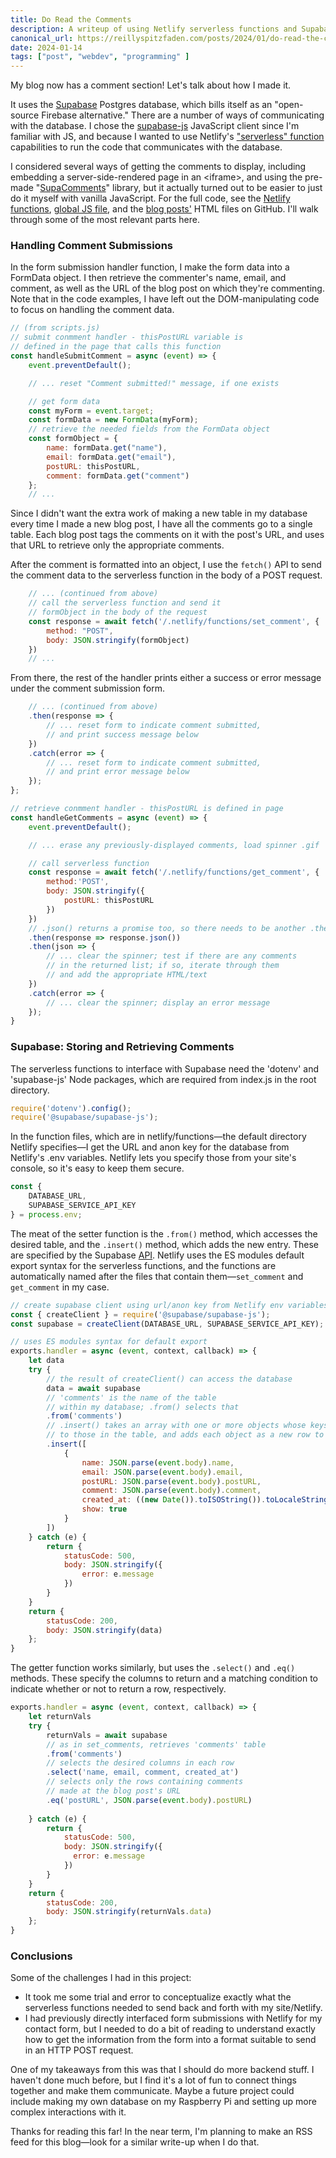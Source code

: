 ```yaml
---
title: Do Read the Comments
description: A writeup of using Netlify serverless functions and Supabase to code a comments section on a static site
canonical_url: https://reillyspitzfaden.com/posts/2024/01/do-read-the-comments/
date: 2024-01-14
tags: ["post", "webdev", "programming" ]
---
```


<!-- Code highlighting CSS -->
<link rel="stylesheet" type="text/css" href="/styles/code/prism-dracula.css" />

My blog now has a comment section! Let's talk about how I made it.

It uses the [Supabase](https://supabase.com/) Postgres database, which bills itself as an "open-source Firebase alternative." There are a number of ways of communicating with the database. I chose the [supabase-js](https://github.com/supabase/supabase-js) JavaScript client since I'm familiar with JS, and because I wanted to use Netlify's ["serverless" function](https://www.netlify.com/blog/intro-to-serverless-functions/) capabilities to run the code that communicates with the database.

I considered several ways of getting the comments to display, including embedding a server-side-rendered page in an \<iframe\>, and using the pre-made "[SupaComments](https://jsrepos.com/repo/a-blazing-fast-lightweight-and-open-source-comment-system-for-your-static-website-blogs-powered-by-supabase)" library, but it actually turned out to be easier to just do it myself with vanilla JavaScript. For the full code, see the [Netlify functions](https://github.com/reillypascal/personalsite/tree/main/reillyspitzfaden/netlify/functions), [global JS file](https://github.com/reillypascal/personalsite/blob/main/reillyspitzfaden/styles/scripts.js), and the [blog posts'](https://github.com/reillypascal/personalsite/tree/main/reillyspitzfaden/blog) HTML files on GitHub. I'll walk through some of the most relevant parts here.

### Handling Comment Submissions

In the form submission handler function, I make the form data into a FormData object. I then retrieve the commenter's name, email, and comment, as well as the URL of the blog post on which they're commenting. Note that in the code examples, I have left out the DOM-manipulating code to focus on handling the comment data.

``` js
// (from scripts.js)
// submit conmment handler - thisPostURL variable is 
// defined in the page that calls this function
const handleSubmitComment = async (event) => {
    event.preventDefault();

    // ... reset "Comment submitted!" message, if one exists

    // get form data
    const myForm = event.target;
    const formData = new FormData(myForm);
    // retrieve the needed fields from the FormData object
    const formObject = {
        name: formData.get("name"),
        email: formData.get("email"),
        postURL: thisPostURL,
        comment: formData.get("comment")
    };
    // ...
```

Since I didn't want the extra work of making a new table in my database every time I made a new blog post, I have all the comments go to a single table. Each blog post tags the comments on it with the post's URL, and uses that URL to retrieve only the appropriate comments.

After the comment is formatted into an object, I use the `fetch()` API to send the comment data to the serverless function in the body of a POST request.

``` js
    // ... (continued from above)
    // call the serverless function and send it 
    // formObject in the body of the request
    const response = await fetch('/.netlify/functions/set_comment', {
        method: "POST",
        body: JSON.stringify(formObject)
    })
    // ...
```

From there, the rest of the handler prints either a success or error message under the comment submission form.

``` js
    // ... (continued from above)
    .then(response => {
        // ... reset form to indicate comment submitted,
        // and print success message below
    })
    .catch(error => {
        // ... reset form to indicate comment submitted, 
        // and print error message below
    });
};
```

``` js
// retrieve conmment handler - thisPostURL is defined in page
const handleGetComments = async (event) => {
    event.preventDefault();

    // ... erase any previously-displayed comments, load spinner .gif

    // call serverless function
    const response = await fetch('/.netlify/functions/get_comment', {
        method:'POST',
        body: JSON.stringify({
            postURL: thisPostURL
        })
    })
    // .json() returns a promise too, so there needs to be another .then()
    .then(response => response.json())
    .then(json => {
        // ... clear the spinner; test if there are any comments 
        // in the returned list; if so, iterate through them 
        // and add the appropriate HTML/text
    })
    .catch(error => {
        // ... clear the spinner; display an error message
    });
}
```

### Supabase: Storing and Retrieving Comments

The serverless functions to interface with Supabase need the 'dotenv' and 'supabase-js' Node packages, which are required from index.js in the root directory.

``` js
require('dotenv').config();
require('@supabase/supabase-js');
```

In the function files, which are in netlify/functions—the default directory Netlify specifies—I get the URL and anon key for the database from Netlify's .env variables. Netlify lets you specify those from your site's console, so it's easy to keep them secure.

``` js
const {
    DATABASE_URL,
    SUPABASE_SERVICE_API_KEY
} = process.env;
```

The meat of the setter function is the `.from()` method, which accesses the desired table, and the `.insert()` method, which adds the new entry. These are specified by the Supabase [API](https://zone-www-dot-lmn02xr2l-supabase.vercel.app/docs/reference/javascript/select). Netlify uses the ES modules default export syntax for the serverless functions, and the functions are automatically named after the files that contain them—`set_comment` and `get_comment` in my case.

``` js
// create supabase client using url/anon key from Netlify env variables
const { createClient } = require('@supabase/supabase-js');
const supabase = createClient(DATABASE_URL, SUPABASE_SERVICE_API_KEY);

// uses ES modules syntax for default export
exports.handler = async (event, context, callback) => {
    let data
    try {
        // the result of createClient() can access the database
        data = await supabase
        // 'comments' is the name of the table 
        // within my database; .from() selects that
        .from('comments')
        // .insert() takes an array with one or more objects whose keys correspond
        // to those in the table, and adds each object as a new row to the table
        .insert([
            {   
                name: JSON.parse(event.body).name,
                email: JSON.parse(event.body).email,
                postURL: JSON.parse(event.body).postURL,
                comment: JSON.parse(event.body).comment,
                created_at: ((new Date()).toISOString()).toLocaleString('en-US'),
                show: true
            }
        ])
    } catch (e) {
        return {
            statusCode: 500,
            body: JSON.stringify({
                error: e.message
            })
        }
    }
    return {
        statusCode: 200,
        body: JSON.stringify(data)
    };
}
```

The getter function works similarly, but uses the `.select()` and `.eq()` methods. These specify the columns to return and a matching condition to indicate whether or not to return a row, respectively.

``` js
exports.handler = async (event, context, callback) => {
    let returnVals
    try {
        returnVals = await supabase
        // as in set_comments, retrieves 'comments' table
        .from('comments')
        // selects the desired columns in each row
        .select('name, email, comment, created_at')
        // selects only the rows containing comments 
        // made at the blog post's URL
        .eq('postURL', JSON.parse(event.body).postURL)
        
    } catch (e) {
        return {
            statusCode: 500,
            body: JSON.stringify({
              error: e.message
            })
        }
    }
    return {
        statusCode: 200,
        body: JSON.stringify(returnVals.data)
    };
}
```

### Conclusions

Some of the challenges I had in this project:

- It took me some trial and error to conceptualize exactly what the serverless functions needed to send back and forth with my site/Netlify.
- I had previously directly interfaced form submissions with Netlify for my contact form, but I needed to do a bit of reading to understand exactly how to get the information from the form into a format suitable to send in an HTTP POST request.

One of my takeaways from this was that I should do more backend stuff. I haven't done much before, but I find it's a lot of fun to connect things together and make them communicate. Maybe a future project could include making my own database on my Raspberry Pi and setting up more complex interactions with it.

Thanks for reading this far! In the near term, I'm planning to make an RSS feed for this blog—look for a similar write-up when I do that.